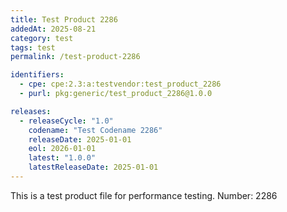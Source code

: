 ```yaml
---
title: Test Product 2286
addedAt: 2025-08-21
category: test
tags: test
permalink: /test-product-2286

identifiers:
  - cpe: cpe:2.3:a:testvendor:test_product_2286
  - purl: pkg:generic/test_product_2286@1.0.0

releases:
  - releaseCycle: "1.0"
    codename: "Test Codename 2286"
    releaseDate: 2025-01-01
    eol: 2026-01-01
    latest: "1.0.0"
    latestReleaseDate: 2025-01-01
---
```


This is a test product file for performance testing. Number: 2286

